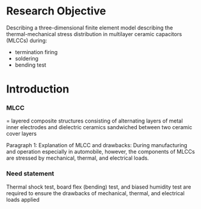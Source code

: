 # Research Objective
Describing a three-dimensional finite element model describing the thermal-mechanical stress distribution in multilayer ceramic capacitors (MLCCs) during:
- termination firing
- soldering
- bending test

# Introduction
### MLCC
= layered composite structures consisting of alternating layers of metal inner electrodes and dielectric ceramics sandwiched between two ceramic  cover layers

Paragraph 1:
Explanation of MLCC and drawbacks:
During manufacturing and operation especially in automobile, however, the components of MLCCs are stressed by mechanical, thermal, and electrical loads.
### Need statement
Thermal shock test, board flex (bending) test, and biased humidity test are required to ensure the drawbacks of mechanical, thermal, and electrical loads applied

